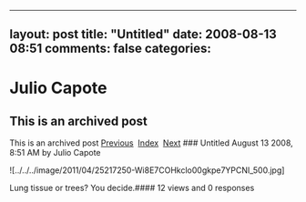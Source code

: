 ---
 layout: post
 title: "Untitled"
 date: 2008-08-13 08:51
 comments: false
 categories:
 ---

 # Julio Capote
## This is an archived post
This is an archived post
[Previous](../../../posts/2008/08/post/45804962/hooray-tumblr-now-works-in-webkit.html)  [Index](../../../index.html)  [Next](../../../posts/2008/08/svn/posts/1186-gearheads-dont-get-it.html) ### Untitled
August 13 2008,  8:51 AM by Julio Capote

![../../../image/2011/04/25217250-Wi8E7COHkclo00gkpe7YPCNI_500.jpg] 

Lung tissue or trees? You decide.#### 12 views and 0 responses


